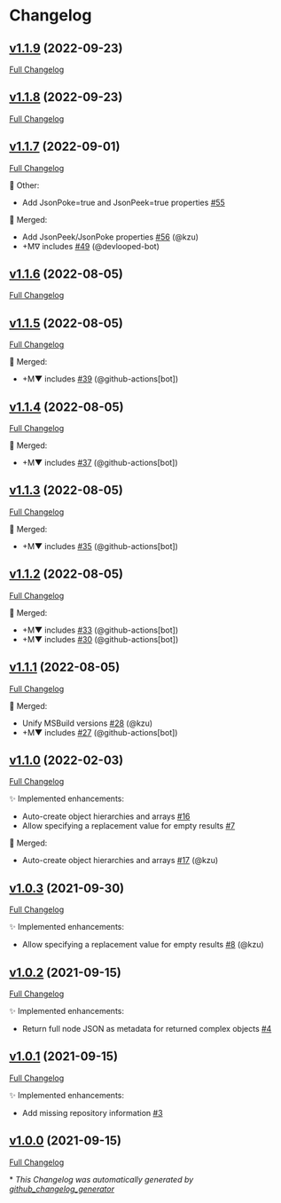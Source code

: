 # Changelog

## [v1.1.9](https://github.com/devlooped/json/tree/v1.1.9) (2022-09-23)

[Full Changelog](https://github.com/devlooped/json/compare/v1.1.8...v1.1.9)

## [v1.1.8](https://github.com/devlooped/json/tree/v1.1.8) (2022-09-23)

[Full Changelog](https://github.com/devlooped/json/compare/v1.1.7...v1.1.8)

## [v1.1.7](https://github.com/devlooped/json/tree/v1.1.7) (2022-09-01)

[Full Changelog](https://github.com/devlooped/json/compare/v1.1.6...v1.1.7)

:hammer: Other:

- Add JsonPoke=true and JsonPeek=true properties [\#55](https://github.com/devlooped/json/issues/55)

:twisted_rightwards_arrows: Merged:

- Add JsonPeek/JsonPoke properties [\#56](https://github.com/devlooped/json/pull/56) (@kzu)
- +Mᐁ includes [\#49](https://github.com/devlooped/json/pull/49) (@devlooped-bot)

## [v1.1.6](https://github.com/devlooped/json/tree/v1.1.6) (2022-08-05)

[Full Changelog](https://github.com/devlooped/json/compare/v1.1.5...v1.1.6)

## [v1.1.5](https://github.com/devlooped/json/tree/v1.1.5) (2022-08-05)

[Full Changelog](https://github.com/devlooped/json/compare/v1.1.4...v1.1.5)

:twisted_rightwards_arrows: Merged:

- +M▼ includes [\#39](https://github.com/devlooped/json/pull/39) (@github-actions[bot])

## [v1.1.4](https://github.com/devlooped/json/tree/v1.1.4) (2022-08-05)

[Full Changelog](https://github.com/devlooped/json/compare/v1.1.3...v1.1.4)

:twisted_rightwards_arrows: Merged:

- +M▼ includes [\#37](https://github.com/devlooped/json/pull/37) (@github-actions[bot])

## [v1.1.3](https://github.com/devlooped/json/tree/v1.1.3) (2022-08-05)

[Full Changelog](https://github.com/devlooped/json/compare/v1.1.2...v1.1.3)

:twisted_rightwards_arrows: Merged:

- +M▼ includes [\#35](https://github.com/devlooped/json/pull/35) (@github-actions[bot])

## [v1.1.2](https://github.com/devlooped/json/tree/v1.1.2) (2022-08-05)

[Full Changelog](https://github.com/devlooped/json/compare/v1.1.1...v1.1.2)

:twisted_rightwards_arrows: Merged:

- +M▼ includes [\#33](https://github.com/devlooped/json/pull/33) (@github-actions[bot])
- +M▼ includes [\#30](https://github.com/devlooped/json/pull/30) (@github-actions[bot])

## [v1.1.1](https://github.com/devlooped/json/tree/v1.1.1) (2022-08-05)

[Full Changelog](https://github.com/devlooped/json/compare/v1.1.0...v1.1.1)

:twisted_rightwards_arrows: Merged:

- Unify MSBuild versions [\#28](https://github.com/devlooped/json/pull/28) (@kzu)
- +M▼ includes [\#27](https://github.com/devlooped/json/pull/27) (@github-actions[bot])

## [v1.1.0](https://github.com/devlooped/json/tree/v1.1.0) (2022-02-03)

[Full Changelog](https://github.com/devlooped/json/compare/v1.0.3...v1.1.0)

:sparkles: Implemented enhancements:

- Auto-create object hierarchies and arrays [\#16](https://github.com/devlooped/json/issues/16)
- Allow specifying a replacement value for empty results [\#7](https://github.com/devlooped/json/issues/7)

:twisted_rightwards_arrows: Merged:

- Auto-create object hierarchies and arrays [\#17](https://github.com/devlooped/json/pull/17) (@kzu)

## [v1.0.3](https://github.com/devlooped/json/tree/v1.0.3) (2021-09-30)

[Full Changelog](https://github.com/devlooped/json/compare/v1.0.2...v1.0.3)

:sparkles: Implemented enhancements:

- Allow specifying a replacement value for empty results [\#8](https://github.com/devlooped/json/pull/8) (@kzu)

## [v1.0.2](https://github.com/devlooped/json/tree/v1.0.2) (2021-09-15)

[Full Changelog](https://github.com/devlooped/json/compare/v1.0.1...v1.0.2)

:sparkles: Implemented enhancements:

- Return full node JSON as metadata for returned complex objects [\#4](https://github.com/devlooped/json/issues/4)

## [v1.0.1](https://github.com/devlooped/json/tree/v1.0.1) (2021-09-15)

[Full Changelog](https://github.com/devlooped/json/compare/v1.0.0...v1.0.1)

:sparkles: Implemented enhancements:

- Add missing repository information [\#3](https://github.com/devlooped/json/issues/3)

## [v1.0.0](https://github.com/devlooped/json/tree/v1.0.0) (2021-09-15)

[Full Changelog](https://github.com/devlooped/json/compare/12e1a266ac3c49826b58e2d02935cfb6c87e1ae1...v1.0.0)



\* *This Changelog was automatically generated by [github_changelog_generator](https://github.com/github-changelog-generator/github-changelog-generator)*
